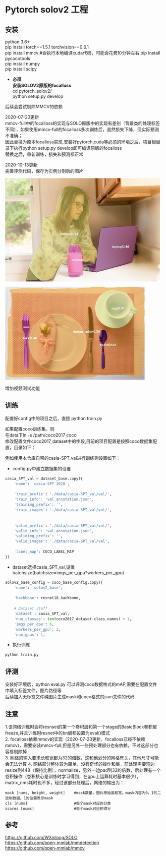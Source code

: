 # Pytorch solov2 工程



## 安装
python 3.6+     
pip install torch==1.5.1  torchvision==0.6.1  
pip install mmcv     #会执行本地编译cuda代码，可能会花费10分钟左右
pip install pycocotools      
pip install numpy   
pip install scipy  

- **必须**  
**安装SOLOV2原版的focalloss**  
cd pytorch_solov2/      
python setup.py develop  

后续会尝试剔除MMCV的依赖      

2020-07-23更新    
mmcv-full中的focalloss的实现与SOLO原版中的实现有差别（背景类的处理标签不同），如果使用mmcv-full的focalloss多次训练后，虽然损失下降，但实际预测不准确；     
因此替换为原本focalloss实现,安装好pytorch,cuda等必须的环境之后，项目根目录下执行python setup.py develop即可编译原版的focalloss    
替换之后，重新训练，损失和预测都正常

2020-10-13更新          
完善评测代码，保存为实例分割后的图片     
      
![avatar](results/00106.jpg)     

![avatar](results/00113.jpg)  


增加视频测试功能  


## 训练

配置好config中的项目之后，直接 python train.py      

如果配置coco训练集，则   
在data下ln -s /path/coco2017 coco    
修改配置文件coco2017_dataset中的字段,目前的项目配置是按照coco数据集配置，目录如下： 


例如使用本仓库自带的casia-SPT_val进行训练则设置如下：

- config.py中建立数据集的设置  
```python 
casia_SPT_val = dataset_base.copy({
    'name': 'casia-SPT 2020',
    
    'train_prefix': './data/casia-SPT_val/val/',
    'train_info': 'val_annotation.json',
    'trainimg_prefix': '',
    'train_images': './data/casia-SPT_val/val/',

    
    'valid_prefix': './data/casia-SPT_val/val/',
    'valid_info': 'val_annotation.json',
    'validimg_prefix': '',
    'valid_images': './data/casia-SPT_val/val',

    'label_map': COCO_LABEL_MAP
})
```
- dataset选择casia_SPT_val,设置batchsize(batchsize=imgs_per_gpu*workers_per_gpu)  

```python
solov2_base_config = coco_base_config.copy({
    'name': 'solov2_base',
 
    'backbone': resnet18_backbone,

    # Dataset stuff
    'dataset': casia_SPT_val,
    'num_classes': len(coco2017_dataset.class_names) + 1,
    'imgs_per_gpu': 6,
    'workers_per_gpu': 2,
    'num_gpus': 1,

```

- 执行训练

```Python
python train.py  
```

## 评测
安装好环境后，python eval.py 可以评测coco数据格式的mAP,需要在配置文件中填入标签文件，图片路径等  
后续加入无标签文件纯图片生成mask和coco格式的json文件的代码   



## 注意

1.该网络训练时会将resnset的第一个卷积层和第一个stage的BasicBlock卷积层freeze,并且训练时resnet中的bn层都设置为eval()模式   
2. focalloss依赖mmcv的实现（2020-07-23更新，focalloss已经不依赖mmcv)，需要安装mmcv-full,但是另外一些预处理部分也有依赖，不过这部分也容易剔除掉   
3. 网络的输入要求长和宽都为32的倍数，这和他划分的网格有关，其他尺寸可能会无法计算 
4. 网络部分整体较为简单，没有奇怪的操作和层，前处理需要短边resize到448（保持比例），normalize，另外一边pad到32的倍数，后处理有一个卷积操作（卷积核心是训练时学习得到，在gpu上运算耗时基本很少），matrix_nms耗时也不多，经过该部分处理后，网络的输出为： 
 
 ```
mask [nums, height, weight]    #mask数量，图片原始高和宽，mask内容为0，1的二进制数据，1的位置表示mask 
cls [nums]                     #每个mask对应的分类
scores [nums]                  #每个mask对应的得分 
 ```
 

## 参考
https://github.com/WXinlong/SOLO   
https://github.com/open-mmlab/mmdetection   
https://github.com/open-mmlab/mmcv  


 
